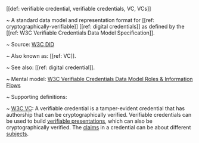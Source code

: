 [[def: verifiable credential, verifiable credentials, VC, VCs]]

~ A standard data model and representation format for [[ref: cryptographically-verifiable]] [[ref: digital credentials]] as defined by the [[ref: W3C Verifiable Credentials Data Model Specification]].

~ Source: [W3C DID](https://www.w3.org/TR/did-core/#terminology)

~ Also known as: [[ref: VC]].

~ See also: [[ref: digital credential]].

~ Mental model: [W3C Verifiable Credentials Data Model Roles & Information Flows](https://www.w3.org/TR/vc-data-model/#roles)

~ Supporting definitions:

~ [W3C VC](https://www.w3.org/TR/vc-data-model/#terminology): A verifiable credential is a tamper-evident credential that has authorship that can be cryptographically verified. Verifiable credentials can be used to build [verifiable presentations](https://www.w3.org/TR/vc-data-model/#dfn-verifiable-presentations), which can also be cryptographically verified. The [claims](https://www.w3.org/TR/vc-data-model/#dfn-claims) in a credential can be about different [subjects](https://www.w3.org/TR/vc-data-model/#dfn-subjects).
